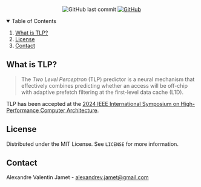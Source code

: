 <p align="center">
<img alt="GitHub last commit" src="https://img.shields.io/github/last-commit/itisntalex/TLP-HPCA30-artifact">
    <a href="https://github.com/itisntalex/TLP-HPCA30-artifact/blob/main/LICENSE">
        <img alt="GitHub" src="https://img.shields.io/badge/License-MIT-yellow.svg">
    </a>
</p>

<details open="open">
  <summary>Table of Contents</summary>
  <ol>
    <li><a href="#what-is-tlp">What is TLP?</a></li>
    <!-- <li><a href="#about-the-framework">About the Framework</a></li>
    <li><a href="#prerequisites">Prerequisites</a></li>
    <li><a href="#installation">Installation</a></li>
    <li><a href="#preparing-traces">Preparing Traces</a></li>
    <li><a href="#experimental-workflow">Experimental Workflow</a></li>
      <ul>
        <li><a href="#launching-experiments">Launching Experiments</a></li>
        <li><a href="#rolling-up-statistics">Rolling up Statistics</a></li>
        <li><a href="#running-mcpat">Running McPAT</a></li>
      </ul>
    </li> -->
    <!-- <li><a href="#brief-code-walkthrough">Brief Code Walkthrough</a></li>
    <li><a href="#frequently-asked-questions">Frequently Asked Questions</a></li>
    <li><a href="#citation">Citation</a></li> -->
    <li><a href="#license">License</a></li>
    <li><a href="#contact">Contact</a></li>
    <!-- <li><a href="#acknowledgments">Acknowledgments</a></li> -->
  </ol>
</details>

## What is TLP?

> The *Two Level Perceptron* (TLP) predictor is a neural mechanism that
effectively combines predicting whether an access will be off-chip
with adaptive prefetch filtering at the first-level data cache (L1D).

TLP has been accepted at the [2024 IEEE International Symposium on High-Performance Computer Architecture](https://hpca-conf.org/2024/).
## License
Distributed under the MIT License. See `LICENSE` for more information.

## Contact
Alexandre Valentin Jamet - alexandrev.jamet@gmail.com

<!-- ## Acknowledgments -->